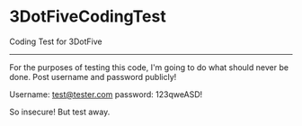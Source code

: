 # 3DotFiveCodingTest
Coding Test for 3DotFive

*****
For the purposes of testing this code, I'm going to do what should never be done. Post username and password publicly!

Username: test@tester.com
password: 123qweASD!

So insecure! But test away.
